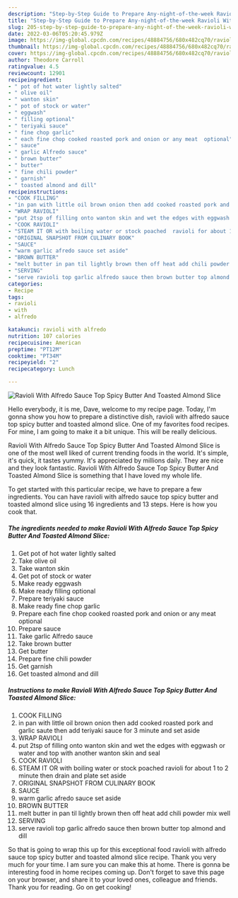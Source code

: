 ```yaml
---
description: "Step-by-Step Guide to Prepare Any-night-of-the-week Ravioli With Alfredo Sauce Top Spicy Butter And Toasted Almond Slice"
title: "Step-by-Step Guide to Prepare Any-night-of-the-week Ravioli With Alfredo Sauce Top Spicy Butter And Toasted Almond Slice"
slug: 205-step-by-step-guide-to-prepare-any-night-of-the-week-ravioli-with-alfredo-sauce-top-spicy-butter-and-toasted-almond-slice
date: 2022-03-06T05:20:45.979Z
image: https://img-global.cpcdn.com/recipes/48884756/680x482cq70/ravioli-with-alfredo-sauce-top-spicy-butter-and-toasted-almond-slice-recipe-main-photo.jpg
thumbnail: https://img-global.cpcdn.com/recipes/48884756/680x482cq70/ravioli-with-alfredo-sauce-top-spicy-butter-and-toasted-almond-slice-recipe-main-photo.jpg
cover: https://img-global.cpcdn.com/recipes/48884756/680x482cq70/ravioli-with-alfredo-sauce-top-spicy-butter-and-toasted-almond-slice-recipe-main-photo.jpg
author: Theodore Carroll
ratingvalue: 4.5
reviewcount: 12901
recipeingredient:
- " pot of hot water lightly salted"
- " olive oil"
- " wanton skin"
- " pot of stock or water"
- " eggwash"
- " filling optional"
- " teriyaki sauce"
- " fine chop garlic"
- " each fine chop cooked roasted pork and onion or any meat  optional"
- " sauce"
- " garlic Alfredo sauce"
- " brown butter"
- " butter"
- " fine chili powder"
- " garnish"
- " toasted almond and dill"
recipeinstructions:
- "COOK FILLING"
- "in pan with little oil brown onion then add cooked roasted pork and garlic saute then add teriyaki sauce for 3 minute and set aside"
- "WRAP RAVIOLI"
- "put 2tsp of filling onto wanton skin and wet the edges with eggwash or water and top with another wanton skin and  seal"
- "COOK RAVIOLI"
- "STEAM IT OR with boiling water or stock poached  ravioli for about 1 to 2 minute then drain and plate  set aside"
- "ORIGINAL SNAPSHOT FROM CULINARY BOOK"
- "SAUCE"
- "warm garlic afredo sauce set aside"
- "BROWN BUTTER"
- "melt butter in pan til lightly brown then off heat add chili powder mix well"
- "SERVING"
- "serve ravioli top garlic alfredo sauce then brown butter top almond and dill"
categories:
- Recipe
tags:
- ravioli
- with
- alfredo

katakunci: ravioli with alfredo 
nutrition: 107 calories
recipecuisine: American
preptime: "PT12M"
cooktime: "PT34M"
recipeyield: "2"
recipecategory: Lunch

---
```



![Ravioli With Alfredo Sauce Top Spicy Butter And Toasted Almond Slice](https://img-global.cpcdn.com/recipes/48884756/680x482cq70/ravioli-with-alfredo-sauce-top-spicy-butter-and-toasted-almond-slice-recipe-main-photo.jpg)

Hello everybody, it is me, Dave, welcome to my recipe page. Today, I'm gonna show you how to prepare a distinctive dish, ravioli with alfredo sauce top spicy butter and toasted almond slice. One of my favorites food recipes. For mine, I am going to make it a bit unique. This will be really delicious.



Ravioli With Alfredo Sauce Top Spicy Butter And Toasted Almond Slice is one of the most well liked of current trending foods in the world. It's simple, it's quick, it tastes yummy. It's appreciated by millions daily. They are nice and they look fantastic. Ravioli With Alfredo Sauce Top Spicy Butter And Toasted Almond Slice is something that I have loved my whole life.


To get started with this particular recipe, we have to prepare a few ingredients. You can have ravioli with alfredo sauce top spicy butter and toasted almond slice using 16 ingredients and 13 steps. Here is how you cook that.

<!--inarticleads1-->

##### The ingredients needed to make Ravioli With Alfredo Sauce Top Spicy Butter And Toasted Almond Slice:

1. Get  pot of hot water lightly salted
1. Take  olive oil
1. Take  wanton skin
1. Get  pot of stock or water
1. Make ready  eggwash
1. Make ready  filling optional
1. Prepare  teriyaki sauce
1. Make ready  fine chop garlic
1. Prepare  each fine chop cooked roasted pork and onion or any meat  optional
1. Prepare  sauce
1. Take  garlic Alfredo sauce
1. Take  brown butter
1. Get  butter
1. Prepare  fine chili powder
1. Get  garnish
1. Get  toasted almond and dill




<!--inarticleads2-->

##### Instructions to make Ravioli With Alfredo Sauce Top Spicy Butter And Toasted Almond Slice:

1. COOK FILLING
1. in pan with little oil brown onion then add cooked roasted pork and garlic saute then add teriyaki sauce for 3 minute and set aside
1. WRAP RAVIOLI
1. put 2tsp of filling onto wanton skin and wet the edges with eggwash or water and top with another wanton skin and  seal
1. COOK RAVIOLI
1. STEAM IT OR with boiling water or stock poached  ravioli for about 1 to 2 minute then drain and plate  set aside
1. ORIGINAL SNAPSHOT FROM CULINARY BOOK
1. SAUCE
1. warm garlic afredo sauce set aside
1. BROWN BUTTER
1. melt butter in pan til lightly brown then off heat add chili powder mix well
1. SERVING
1. serve ravioli top garlic alfredo sauce then brown butter top almond and dill




So that is going to wrap this up for this exceptional food ravioli with alfredo sauce top spicy butter and toasted almond slice recipe. Thank you very much for your time. I am sure you can make this at home. There is gonna be interesting food in home recipes coming up. Don't forget to save this page on your browser, and share it to your loved ones, colleague and friends. Thank you for reading. Go on get cooking!
